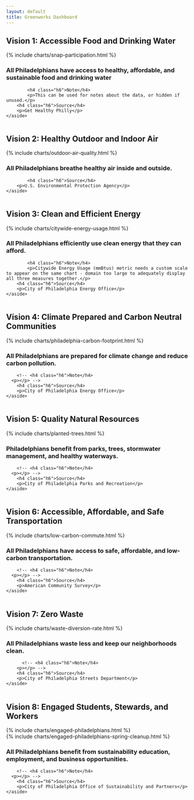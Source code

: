 ```yaml
---
layout: default
title: Greenworks Dashboard
---
```

<script>
// Chart Globals
Chart.defaults.global.legend.position = 'bottom';

// Format numbers with commas in charts

Chart.scaleService.updateScaleDefaults('linear', {
	ticks: {
		callback: function (value) {
			return (+value).toLocaleString();
		}
	}
})

// Format numbers with commas in tooltips

Chart.defaults.global.tooltips.callbacks.label = function (tooltipItem, data) {
	var datasetLabel = data.datasets[tooltipItem.datasetIndex].label || '';
	return datasetLabel + ': ' + (+tooltipItem.yLabel).toLocaleString();
}
</script>

<h2 class="ptl">Vision 1: Accessible Food and Drinking Water</h2>
<div class="row pbxl ptl">
  <div class="medium-16 column prxl">
    {% include charts/snap-participation.html %}
  </div>
  <div class="medium-8 column end">
    <aside class="related pll-mu">
      <h3 class="h4 pbxl">All Philadelphians have access to healthy, affordable, and sustainable food and drinking water</h3>

			<h4 class="h6">Note</h4>
			<p>This can be used for notes about the data, or hidden if unused.</p>
	  	<h4 class="h6">Source</h4>
	  	<p>Get Healthy Philly</p>
    </aside>
  </div>
</div>

<h2>Vision 2: Healthy Outdoor and Indoor Air</h2>
<div class="row pbxl ptl">
  <div class="medium-16 column prxl">
    {% include charts/outdoor-air-quality.html %}
  </div>
  <div class="medium-8 column end">
    <aside class="related pll-mu">
      <h3 class="h4 pbxl">All Philadelphians breathe healthy air inside and outside.</h3>
			<!-- <h4 class="h6">Note</h4>
	    <p></p> -->

			<h4 class="h6">Source</h4>
	  	<p>U.S. Environmental Protection Agency</p>
    </aside>
  </div>
</div>

<h2>Vision 3: Clean and Efficient Energy</h2>
<div class="row pbxl ptl">
  <div class="medium-16 column prxl">
    {% include charts/citywide-energy-usage.html %}
  </div>
  <div class="medium-8 column end">
    <aside class="related pll-mu">
      <!-- <h3 class="h4 pbxl">Vision</h3> -->
      <h3 class="h4 pbxl">All Philadelphians efficiently use clean energy that they can afford.</h3>

			<h4 class="h6">Note</h4>
			<p>Citywide Energy Usage (mmBtus) metric needs a custom scale to appear on the same chart - domain too large to adequately display all three measures together.</p>
	  	<h4 class="h6">Source</h4>
	  	<p>City of Philadelphia Energy Office</p>
    </aside>
  </div>
</div>

<h2>Vision 4: Climate Prepared and Carbon Neutral Communities</h2>
<div class="row pbxl ptl">
  <div class="medium-16 column prxl">
    {% include charts/philadelphia-carbon-footprint.html %}
  </div>
  <div class="medium-8 column end">
    <aside class="related pll-mu">
	  	<h3 class="h4 pbxl">All Philadelphians are prepared for climate change and reduce carbon pollution.</h3>

	  	<!-- <h4 class="h6">Note</h4>
      <p></p> -->
	  	<h4 class="h6">Source</h4>
	  	<p>City of Philadelphia Energy Office</p>
    </aside>
  </div>
</div>

<h2>Vision 5: Quality Natural Resources</h2>
<div class="row pbxl ptl">
  <div class="medium-16 column prxl">
    {% include charts/planted-trees.html %}
  </div>
  <div class="medium-8 column end">
    <aside class="related pll-mu">
	  	<h3 class="h4 pbxl">Philadelphians benefit from  parks, trees, stormwater management, and healthy waterways.</h3>

	  	<!-- <h4 class="h6">Note</h4>
      <p></p> -->
	  	<h4 class="h6">Source</h4>
	  	<p>City of Philadelphia Parks and Recreation</p>
    </aside>
  </div>
</div>

<h2>Vision 6: Accessible, Affordable, and Safe Transportation</h2>
<div class="row pbxl ptl">
  <div class="medium-16 column prxl">
    {% include charts/low-carbon-commute.html %}
  </div>
  <div class="medium-8 column end">
    <aside class="related pll-mu">
	  	<h3 class="h4 pbxl">All Philadelphians have access to safe, affordable, and low-carbon transportation.</h3>

	  	<!-- <h4 class="h6">Note</h4>
      <p></p> -->
	  	<h4 class="h6">Source</h4>
	  	<p>American Community Survey</p>
    </aside>
  </div>
</div>

<h2>Vision 7: Zero Waste</h2>
<div class="row pbxl ptl">
  <div class="medium-16 column prxl">
    {% include charts/waste-diversion-rate.html %}
  </div>
  <div class="medium-8 column end">
    <aside class="related pll-mu">
	  	<h3 class="h4 pbxl">All Philadelphians waste less and keep our neighborhoods clean.</h3>

		  <!-- <h4 class="h6">Note</h4>
	    <p></p> -->
	  	<h4 class="h6">Source</h4>
	  	<p>City of Philadelphia Streets Department</p>
    </aside>
  </div>
</div>

<h2>Vision 8: Engaged Students, Stewards, and Workers</h2>
<div class="row pbxl ptl">
  <div class="medium-16 column prxl">
    {% include charts/engaged-philadelphians.html %}
  </div>
	<div class="medium-16 column prxl">
		{% include charts/engaged-philadelphians-spring-cleanup.html %}
	</div>
  <div class="medium-8 column end">
    <aside class="related pll-mu">
	  	<h3 class="h4 pbxl">All Philadelphians benefit from sustainability education, employment, and business opportunities.</h3>

	  	<!-- <h4 class="h6">Note</h4>
      <p></p> -->
	  	<h4 class="h6">Source</h4>
	  	<p>City of Philadelphia Office of Sustainability and Partners</p>
    </aside>
  </div>
</div>
